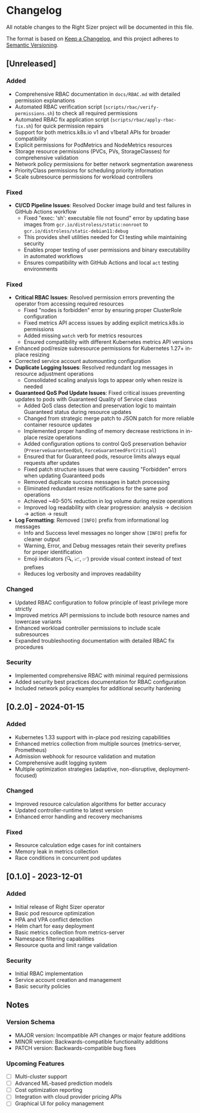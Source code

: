 # Changelog

All notable changes to the Right Sizer project will be documented in this file.

The format is based on [Keep a Changelog](https://keepachangelog.com/en/1.0.0/),
and this project adheres to [Semantic Versioning](https://semver.org/spec/v2.0.0.html).

## [Unreleased]

### Added
- Comprehensive RBAC documentation in `docs/RBAC.md` with detailed permission explanations
- Automated RBAC verification script (`scripts/rbac/verify-permissions.sh`) to check all required permissions
- Automated RBAC fix application script (`scripts/rbac/apply-rbac-fix.sh`) for quick permission repairs
- Support for both metrics.k8s.io v1 and v1beta1 APIs for broader compatibility
- Explicit permissions for PodMetrics and NodeMetrics resources
- Storage resource permissions (PVCs, PVs, StorageClasses) for comprehensive validation
- Network policy permissions for better network segmentation awareness
- PriorityClass permissions for scheduling priority information
- Scale subresource permissions for workload controllers

### Fixed
- **CI/CD Pipeline Issues**: Resolved Docker image build and test failures in GitHub Actions workflow
  - Fixed "exec: 'sh': executable file not found" error by updating base images from `gcr.io/distroless/static:nonroot` to `gcr.io/distroless/static-debian11:debug`
  - This provides shell utilities needed for CI testing while maintaining security
  - Enables proper testing of user permissions and binary executability in automated workflows
  - Ensures compatibility with GitHub Actions and local `act` testing environments

### Fixed
- **Critical RBAC Issues**: Resolved permission errors preventing the operator from accessing required resources
  - Fixed "nodes is forbidden" error by ensuring proper ClusterRole configuration
  - Fixed metrics API access issues by adding explicit metrics.k8s.io permissions
  - Added missing `watch` verb for metrics resources
  - Ensured compatibility with different Kubernetes metrics API versions
- Enhanced pod/resize subresource permissions for Kubernetes 1.27+ in-place resizing
- Corrected service account automounting configuration
- **Duplicate Logging Issues**: Resolved redundant log messages in resource adjustment operations
  - Consolidated scaling analysis logs to appear only when resize is needed
- **Guaranteed QoS Pod Update Issues**: Fixed critical issues preventing updates to pods with Guaranteed Quality of Service class
  - Added QoS class detection and preservation logic to maintain Guaranteed status during resource updates
  - Changed from strategic merge patch to JSON patch for more reliable container resource updates
  - Implemented proper handling of memory decrease restrictions in in-place resize operations
  - Added configuration options to control QoS preservation behavior (`PreserveGuaranteedQoS`, `ForceGuaranteedForCritical`)
  - Ensured that for Guaranteed pods, resource limits always equal requests after updates
  - Fixed patch structure issues that were causing "Forbidden" errors when updating Guaranteed pods
  - Removed duplicate success messages in batch processing
  - Eliminated redundant resize notifications for the same pod operations
  - Achieved ~40-50% reduction in log volume during resize operations
  - Improved log readability with clear progression: analysis → decision → action → result
- **Log Formatting**: Removed `[INFO]` prefix from informational log messages
  - Info and Success level messages no longer show `[INFO]` prefix for cleaner output
  - Warning, Error, and Debug messages retain their severity prefixes for proper identification
  - Emoji indicators (🔍, 📈, ✅) provide visual context instead of text prefixes
  - Reduces log verbosity and improves readability

### Changed
- Updated RBAC configuration to follow principle of least privilege more strictly
- Improved metrics API permissions to include both resource names and lowercase variants
- Enhanced workload controller permissions to include scale subresources
- Expanded troubleshooting documentation with detailed RBAC fix procedures

### Security
- Implemented comprehensive RBAC with minimal required permissions
- Added security best practices documentation for RBAC configuration
- Included network policy examples for additional security hardening

## [0.2.0] - 2024-01-15

### Added
- Kubernetes 1.33 support with in-place pod resizing capabilities
- Enhanced metrics collection from multiple sources (metrics-server, Prometheus)
- Admission webhook for resource validation and mutation
- Comprehensive audit logging system
- Multiple optimization strategies (adaptive, non-disruptive, deployment-focused)

### Changed
- Improved resource calculation algorithms for better accuracy
- Updated controller-runtime to latest version
- Enhanced error handling and recovery mechanisms

### Fixed
- Resource calculation edge cases for init containers
- Memory leak in metrics collection
- Race conditions in concurrent pod updates

## [0.1.0] - 2023-12-01

### Added
- Initial release of Right Sizer operator
- Basic pod resource optimization
- HPA and VPA conflict detection
- Helm chart for easy deployment
- Basic metrics collection from metrics-server
- Namespace filtering capabilities
- Resource quota and limit range validation

### Security
- Initial RBAC implementation
- Service account creation and management
- Basic security policies

## Notes

### Version Schema
- MAJOR version: Incompatible API changes or major feature additions
- MINOR version: Backwards-compatible functionality additions
- PATCH version: Backwards-compatible bug fixes

### Upcoming Features
- [ ] Multi-cluster support
- [ ] Advanced ML-based prediction models
- [ ] Cost optimization reporting
- [ ] Integration with cloud provider pricing APIs
- [ ] Graphical UI for policy management